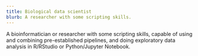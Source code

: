 ```yaml
---
title: Biological data scientist
blurb: A researcher with some scripting skills.
---
```


A bioinformatician or researcher with some scripting skills, capable
of using and combining pre-established pipelines, and doing
exploratory data analysis in R/RStudio or Python/Jupyter Notebook.
